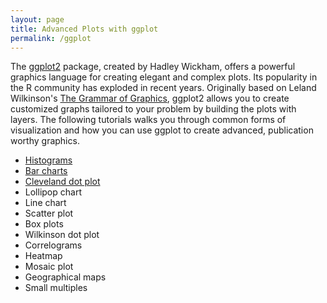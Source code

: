 ```yaml
---
layout: page
title: Advanced Plots with ggplot
permalink: /ggplot
---
```


The [ggplot2](https://cran.r-project.org/web/packages/ggplot2/index.html) package, created by Hadley Wickham, offers a powerful graphics language for creating elegant and complex plots. Its popularity in the R community has exploded in recent years. Originally based on Leland Wilkinson's [The Grammar of Graphics](https://www.amazon.com/Grammar-Graphics-Statistics-Computing/dp/0387245448/ref=sr_1_1?ie=UTF8&qid=1468184428&sr=8-1&keywords=grammar+of+graphics), ggplot2 allows you to create customized graphs tailored to your problem by building the plots with layers. The following tutorials walks you through common forms of visualization and how you can use ggplot to create advanced, publication worthy graphics.

- [Histograms](histograms)
- [Bar charts](barcharts)
- [Cleveland dot plot](cleveland-dotplots)
- Lollipop chart
- Line chart
- Scatter plot
- Box plots
- Wilkinson dot plot
- Correlograms
- Heatmap
- Mosaic plot
- Geographical maps
- Small multiples
